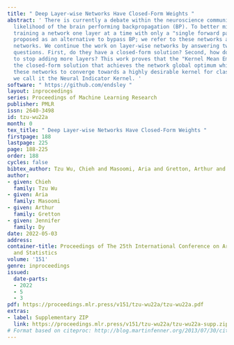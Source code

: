 ```yaml
---
title: " Deep Layer-wise Networks Have Closed-Form Weights "
abstract: ' There is currently a debate within the neuroscience community over the
  likelihood of the brain performing backpropagation (BP). To better mimic the brain,
  training a network one layer at a time with only a "single forward pass" has been
  proposed as an alternative to bypass BP; we refer to these networks as "layer-wise"
  networks. We continue the work on layer-wise networks by answering two outstanding
  questions. First, do they have a closed-form solution? Second, how do we know when
  to stop adding more layers? This work proves that the "Kernel Mean Embedding" is
  the closed-form solution that achieves the network global optimum while driving
  these networks to converge towards a highly desirable kernel for classification;
  we call it the Neural Indicator Kernel. '
software: " https://github.com/endsley "
layout: inproceedings
series: Proceedings of Machine Learning Research
publisher: PMLR
issn: 2640-3498
id: tzu-wu22a
month: 0
tex_title: " Deep Layer-wise Networks Have Closed-Form Weights "
firstpage: 188
lastpage: 225
page: 188-225
order: 188
cycles: false
bibtex_author: Tzu Wu, Chieh and Masoomi, Aria and Gretton, Arthur and Dy, Jennifer
author:
- given: Chieh
  family: Tzu Wu
- given: Aria
  family: Masoomi
- given: Arthur
  family: Gretton
- given: Jennifer
  family: Dy
date: 2022-05-03
address:
container-title: Proceedings of The 25th International Conference on Artificial Intelligence
  and Statistics
volume: '151'
genre: inproceedings
issued:
  date-parts:
  - 2022
  - 5
  - 3
pdf: https://proceedings.mlr.press/v151/tzu-wu22a/tzu-wu22a.pdf
extras:
- label: Supplementary ZIP
  link: https://proceedings.mlr.press/v151/tzu-wu22a/tzu-wu22a-supp.zip
# Format based on citeproc: http://blog.martinfenner.org/2013/07/30/citeproc-yaml-for-bibliographies/
---
```

